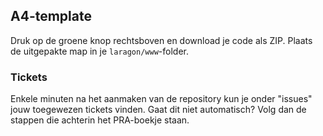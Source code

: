 ## A4-template
Druk op de groene knop rechtsboven en download je code als ZIP. Plaats de uitgepakte map in je ``laragon/www``-folder.

### Tickets
Enkele minuten na het aanmaken van de repository kun je onder "issues" jouw toegewezen tickets vinden.
Gaat dit niet automatisch? Volg dan de stappen die achterin het PRA-boekje staan.
